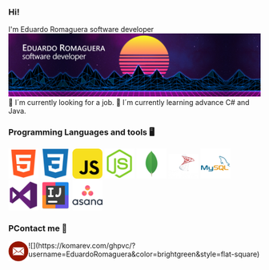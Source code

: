 ### Hi!
I'm Eduardo Romaguera
software developer
![](https://github.com/EduardoRomaguera/EduardoRomaguera/blob/main/images/banner/banner.png)
    🔭  I´m currently looking for a job.
    🌱  I´m currently learning advance C# and Java.

### Programming Languages and tools :desktop_computer:	
<img src="https://github.com/EduardoRomaguera/EduardoRomaguera/blob/main/images/icons/html.png" width=60>
<img src="https://github.com/EduardoRomaguera/EduardoRomaguera/blob/main/images/icons/css.png"
width=60>
<img src="https://github.com/EduardoRomaguera/EduardoRomaguera/blob/main/images/icons/javascript.png" width=60>
<img src="https://github.com/EduardoRomaguera/EduardoRomaguera/blob/main/images/icons/nodejs.png" width=60>
<img src="https://github.com/EduardoRomaguera/EduardoRomaguera/blob/main/images/icons/mongo.png" width=60>
<img src="https://github.com/EduardoRomaguera/EduardoRomaguera/blob/main/images/icons/sql.png"
width=60>
<img src="https://github.com/EduardoRomaguera/EduardoRomaguera/blob/main/images/icons/mysql.png" width=60>
<img src="https://github.com/EduardoRomaguera/EduardoRomaguera/blob/main/images/icons/visualStudio.png" width=60>
<img src="https://github.com/EduardoRomaguera/EduardoRomaguera/blob/main/images/icons/intellij.png" width=60>
<img src="https://github.com/EduardoRomaguera/EduardoRomaguera/blob/main/images/icons/asana.png" width=60>



### PContact me  :handshake:
<a href="mailto:eromaguera@outlook.com?subject=Hey Eduardo, I just checked your github">
    <img align="left" alt="Eduardo Romaguera Mail" width="40px" src="https://github.com/EduardoRomaguera/EduardoRomaguera/blob/main/images/icons/mail.png" />
</a>
<p></p>
<p></p>
![](https://komarev.com/ghpvc/?username=EduardoRomaguera&color=brightgreen&style=flat-square)

<!---
EduardoRomaguera/EduardoRomaguera is a ✨ special ✨ repository because its `README.md` (this file) appears on your GitHub profile.
You can click the Preview link to take a look at your changes.
--->
